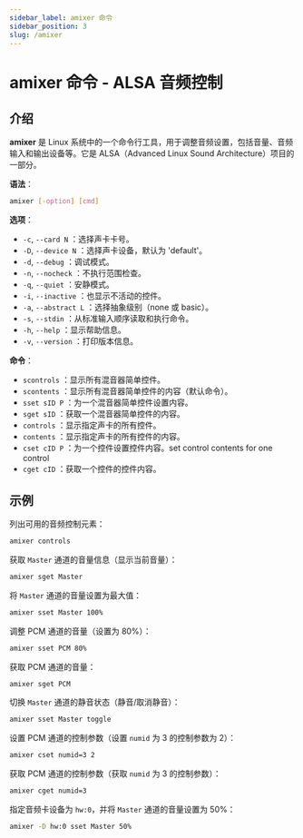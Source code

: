 ```yaml
---
sidebar_label: amixer 命令
sidebar_position: 3
slug: /amixer
---
```


# amixer 命令 - ALSA 音频控制



## 介绍

**amixer** 是 Linux 系统中的一个命令行工具，用于调整音频设置，包括音量、音频输入和输出设备等。它是 ALSA（Advanced Linux Sound Architecture）项目的一部分。

**语法**：

```bash
amixer [-option] [cmd]
```

**选项**：

- `-c`, `--card N` ：选择声卡卡号。
- `-D`, `--device N` ：选择声卡设备，默认为 'default'。
- `-d`, `--debug` ：调试模式。
- `-n`, `--nocheck` ：不执行范围检查。
- `-q`, `--quiet` ：安静模式。
- `-i`, `--inactive` ：也显示不活动的控件。
- `-a`, `--abstract L` ：选择抽象级别（none 或 basic）。
- `-s`, `--stdin` ：从标准输入顺序读取和执行命令。
- `-h`, `--help` ：显示帮助信息。
- `-v`, `--version` ：打印版本信息。

**命令**：

- `scontrols` ：显示所有混音器简单控件。
- `scontents` ：显示所有混音器简单控件的内容（默认命令）。
- `sset sID P` ：为一个混音器简单控件设置内容。
- `sget sID` ：获取一个混音器简单控件的内容。
- `controls` ：显示指定声卡的所有控件。
- `contents` ：显示指定声卡的所有控件的内容。
- `cset cID P` ：为一个控件设置控件内容。set control contents for one control  
- `cget cID` ：获取一个控件的控件内容。



## 示例

列出可用的音频控制元素：

```bash
amixer controls
```

获取 `Master` 通道的音量信息（显示当前音量）：

```bash
amixer sget Master
```

将 `Master` 通道的音量设置为最大值：

```bash
amixer sset Master 100%
```

调整 PCM 通道的音量（设置为 80%）：

```bash
amixer sset PCM 80%
```

获取 PCM 通道的音量：

```bash
amixer sget PCM
```

切换 `Master` 通道的静音状态（静音/取消静音）：

```bash
amixer sset Master toggle
```

设置 PCM 通道的控制参数（设置 `numid` 为 3 的控制参数为 2）：

```bash
amixer cset numid=3 2
```

获取 PCM 通道的控制参数（获取 `numid` 为 3 的控制参数）：

```bash
amixer cget numid=3
```

指定音频卡设备为 `hw:0`，并将 `Master` 通道的音量设置为 50%：

```bash
amixer -D hw:0 sset Master 50%
```

